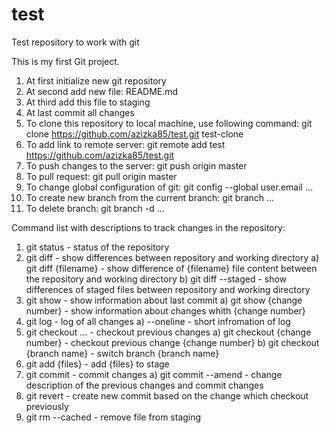 # test
Test repository to work with git

This is my first Git project.

1) At first initialize new git repository
2) At second add new file: README.md
3) At third add this file to staging
4) At last commit all changes
5) To clone this repository to local machine, use following command:
    git clone https://github.com/azizka85/test.git test-clone
6) To add link to remote server:
    git remote add test https://github.com/azizka85/test.git
7) To push changes to the server:
    git push origin master
8) To pull request:
    git pull origin master
9) To change global configuration of git:
    git config --global user.email ...
10) To create new branch from the current branch:
    git branch ...
11) To delete branch:
    git branch -d ...


Command list with descriptions to track changes in the repository:

1) git status - status of the repository
2) git diff - show differences between repository and working directory
    a) git diff {filename} - show difference of {filename} file content between the repository and working directory
    b) git diff --staged - show differences of staged files between repository and working directory
3) git show - show information about last commit
    a) git show {change number} - show information about changes whith {change number}
4) git log - log of all changes 
    a) --oneline - short infromation of log
5) git checkout ... - checkout previous changes
    a) git checkout {change number} - checkout previous change {change number}
    b) git checkout {branch name} - switch branch {branch name}
6) git add {files} - add {files} to stage
7) git commit - commit changes
    a) git commit --amend - change description of the previous changes and commit changes
8) git revert - create new commit based on the change which checkout previously 
9) git rm --cached - remove file from staging

